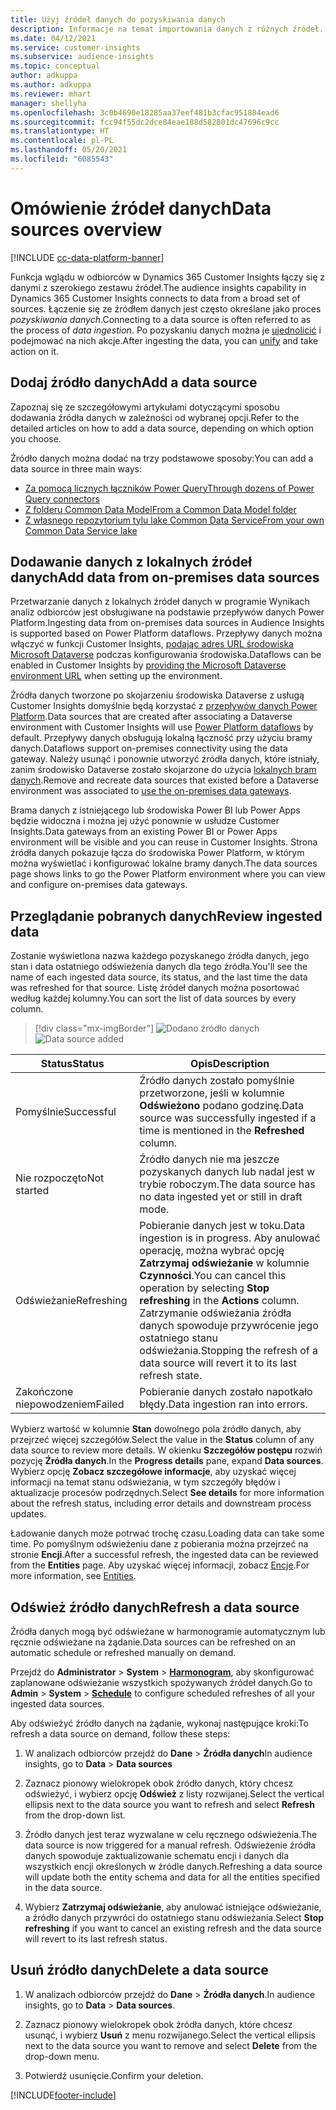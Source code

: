 ```yaml
---
title: Użyj źródeł danych do pozyskiwania danych
description: Informacje na temat importowania danych z różnych źródeł.
ms.date: 04/12/2021
ms.service: customer-insights
ms.subservice: audience-insights
ms.topic: conceptual
author: adkuppa
ms.author: adkuppa
ms.reviewer: mhart
manager: shellyha
ms.openlocfilehash: 3c0b4690e18285aa37eef481b3cfac951884ead6
ms.sourcegitcommit: fcc94f55dc2dce84eae188d582801dc47696c9cc
ms.translationtype: HT
ms.contentlocale: pl-PL
ms.lasthandoff: 05/20/2021
ms.locfileid: "6085543"
---
```

# <a name="data-sources-overview"></a><span data-ttu-id="fcd78-103">Omówienie źródeł danych</span><span class="sxs-lookup"><span data-stu-id="fcd78-103">Data sources overview</span></span>

[!INCLUDE [cc-data-platform-banner](../includes/cc-data-platform-banner.md)]

<span data-ttu-id="fcd78-104">Funkcja wglądu w odbiorców w Dynamics 365 Customer Insights łączy się z danymi z szerokiego zestawu źródeł.</span><span class="sxs-lookup"><span data-stu-id="fcd78-104">The audience insights capability in Dynamics 365 Customer Insights connects to data from a broad set of sources.</span></span> <span data-ttu-id="fcd78-105">Łączenie się ze źródłem danych jest często określane jako proces *pozyskiwania danych*.</span><span class="sxs-lookup"><span data-stu-id="fcd78-105">Connecting to a data source is often referred to as the process of *data ingestion*.</span></span> <span data-ttu-id="fcd78-106">Po pozyskaniu danych można je [ujednolicić](data-unification.md) i podejmować na nich akcje.</span><span class="sxs-lookup"><span data-stu-id="fcd78-106">After ingesting the data, you can [unify](data-unification.md) and take action on it.</span></span>

## <a name="add-a-data-source"></a><span data-ttu-id="fcd78-107">Dodaj źródło danych</span><span class="sxs-lookup"><span data-stu-id="fcd78-107">Add a data source</span></span>

<span data-ttu-id="fcd78-108">Zapoznaj się ze szczegółowymi artykułami dotyczącymi sposobu dodawania źródła danych w zależności od wybranej opcji.</span><span class="sxs-lookup"><span data-stu-id="fcd78-108">Refer to the detailed articles on how to add a data source, depending on which option you choose.</span></span>

<span data-ttu-id="fcd78-109">Źródło danych można dodać na trzy podstawowe sposoby:</span><span class="sxs-lookup"><span data-stu-id="fcd78-109">You can add a data source in three main ways:</span></span>

- [<span data-ttu-id="fcd78-110">Za pomocą licznych łączników Power Query</span><span class="sxs-lookup"><span data-stu-id="fcd78-110">Through dozens of Power Query connectors</span></span>](connect-power-query.md)
- [<span data-ttu-id="fcd78-111">Z folderu Common Data Model</span><span class="sxs-lookup"><span data-stu-id="fcd78-111">From a Common Data Model folder</span></span>](connect-common-data-model.md)
- [<span data-ttu-id="fcd78-112">Z własnego repozytorium tylu lake Common Data Service</span><span class="sxs-lookup"><span data-stu-id="fcd78-112">From your own Common Data Service lake</span></span>](connect-common-data-service-lake.md)

## <a name="add-data-from-on-premises-data-sources"></a><span data-ttu-id="fcd78-113">Dodawanie danych z lokalnych źródeł danych</span><span class="sxs-lookup"><span data-stu-id="fcd78-113">Add data from on-premises data sources</span></span>

<span data-ttu-id="fcd78-114">Przetwarzanie danych z lokalnych źródeł danych w programie Wynikach analiz odbiorców jest obsługiwane na podstawie przepływów danych Power Platform.</span><span class="sxs-lookup"><span data-stu-id="fcd78-114">Ingesting data from on-premises data sources in Audience Insights is supported based on Power Platform dataflows.</span></span> <span data-ttu-id="fcd78-115">Przepływy danych można włączyć w funkcji Customer Insights, [podając adres URL środowiska Microsoft Dataverse](manage-environments.md#create-an-environment-in-an-existing-organization) podczas konfigurowania środowiska.</span><span class="sxs-lookup"><span data-stu-id="fcd78-115">Dataflows can be enabled in Customer Insights by [providing the Microsoft Dataverse environment URL](manage-environments.md#create-an-environment-in-an-existing-organization) when setting up the environment.</span></span>

<span data-ttu-id="fcd78-116">Źródła danych tworzone po skojarzeniu środowiska Dataverse z usługą Customer Insights domyślnie będą korzystać z [przepływów danych Power Platform](/power-query/dataflows/overview-dataflows-across-power-platform-dynamics-365).</span><span class="sxs-lookup"><span data-stu-id="fcd78-116">Data sources that are created after associating a Dataverse environment with Customer Insights will use [Power Platform dataflows](/power-query/dataflows/overview-dataflows-across-power-platform-dynamics-365) by default.</span></span> <span data-ttu-id="fcd78-117">Przepływy danych obsługują lokalną łączność przy użyciu bramy danych.</span><span class="sxs-lookup"><span data-stu-id="fcd78-117">Dataflows support on-premises connectivity using the data gateway.</span></span> <span data-ttu-id="fcd78-118">Należy usunąć i ponownie utworzyć źródła danych, które istniały, zanim środowisko Dataverse zostało skojarzone do użycia [lokalnych bram danych](/powerapps/maker/data-platform/using-dataflows-with-on-premises-data.md).</span><span class="sxs-lookup"><span data-stu-id="fcd78-118">Remove and recreate data sources that existed before a Dataverse environment was associated to [use the on-premises data gateways](/powerapps/maker/data-platform/using-dataflows-with-on-premises-data.md).</span></span>

<span data-ttu-id="fcd78-119">Brama danych z istniejącego lub środowiska Power BI lub Power Apps będzie widoczna i można jej użyć ponownie w usłudze Customer Insights.</span><span class="sxs-lookup"><span data-stu-id="fcd78-119">Data gateways from an existing Power BI or Power Apps environment will be visible and you can reuse in Customer Insights.</span></span> <span data-ttu-id="fcd78-120">Strona źródła danych pokazuje łącza do środowiska Power Platform, w którym można wyświetlać i konfigurować lokalne bramy danych.</span><span class="sxs-lookup"><span data-stu-id="fcd78-120">The data sources page shows links to go the Power Platform environment where you can view and configure on-premises data gateways.</span></span>

## <a name="review-ingested-data"></a><span data-ttu-id="fcd78-121">Przeglądanie pobranych danych</span><span class="sxs-lookup"><span data-stu-id="fcd78-121">Review ingested data</span></span>

<span data-ttu-id="fcd78-122">Zostanie wyświetlona nazwa każdego pozyskanego źródła danych, jego stan i data ostatniego odświeżenia danych dla tego źródła.</span><span class="sxs-lookup"><span data-stu-id="fcd78-122">You'll see the name of each ingested data source, its status, and the last time the data was refreshed for that source.</span></span> <span data-ttu-id="fcd78-123">Listę źródeł danych można posortować według każdej kolumny.</span><span class="sxs-lookup"><span data-stu-id="fcd78-123">You can sort the list of data sources by every column.</span></span>

> [!div class="mx-imgBorder"]
> <span data-ttu-id="fcd78-124">![Dodano źródło danych](media/configure-data-datasource-added.png "Dodano źródło danych")</span><span class="sxs-lookup"><span data-stu-id="fcd78-124">![Data source added](media/configure-data-datasource-added.png "Data source added")</span></span>

|<span data-ttu-id="fcd78-125">Status</span><span class="sxs-lookup"><span data-stu-id="fcd78-125">Status</span></span>  |<span data-ttu-id="fcd78-126">Opis</span><span class="sxs-lookup"><span data-stu-id="fcd78-126">Description</span></span>  |
|---------|---------|
|<span data-ttu-id="fcd78-127">Pomyślnie</span><span class="sxs-lookup"><span data-stu-id="fcd78-127">Successful</span></span>   |<span data-ttu-id="fcd78-128">Źródło danych zostało pomyślnie przetworzone, jeśli w kolumnie **Odświeżono** podano godzinę.</span><span class="sxs-lookup"><span data-stu-id="fcd78-128">Data source was successfully ingested if a time is mentioned in the **Refreshed** column.</span></span>
|<span data-ttu-id="fcd78-129">Nie rozpoczęto</span><span class="sxs-lookup"><span data-stu-id="fcd78-129">Not started</span></span>   |<span data-ttu-id="fcd78-130">Źródło danych nie ma jeszcze pozyskanych danych lub nadal jest w trybie roboczym.</span><span class="sxs-lookup"><span data-stu-id="fcd78-130">The data source has no data ingested yet or still in draft mode.</span></span>         |
|<span data-ttu-id="fcd78-131">Odświeżanie</span><span class="sxs-lookup"><span data-stu-id="fcd78-131">Refreshing</span></span>    |<span data-ttu-id="fcd78-132">Pobieranie danych jest w toku.</span><span class="sxs-lookup"><span data-stu-id="fcd78-132">Data ingestion is in progress.</span></span> <span data-ttu-id="fcd78-133">Aby anulować operację, można wybrać opcję **Zatrzymaj odświeżanie** w kolumnie **Czynności**.</span><span class="sxs-lookup"><span data-stu-id="fcd78-133">You can cancel this operation by selecting **Stop refreshing** in the **Actions** column.</span></span> <span data-ttu-id="fcd78-134">Zatrzymanie odświeżania źródła danych spowoduje przywrócenie jego ostatniego stanu odświeżania.</span><span class="sxs-lookup"><span data-stu-id="fcd78-134">Stopping the refresh of a data source will revert it to its last refresh state.</span></span>       |
|<span data-ttu-id="fcd78-135">Zakończone niepowodzeniem</span><span class="sxs-lookup"><span data-stu-id="fcd78-135">Failed</span></span>     |<span data-ttu-id="fcd78-136">Pobieranie danych zostało napotkało błędy.</span><span class="sxs-lookup"><span data-stu-id="fcd78-136">Data ingestion ran into errors.</span></span>         |

<span data-ttu-id="fcd78-137">Wybierz wartość w kolumnie **Stan** dowolnego pola źródło danych, aby przejrzeć więcej szczegółów.</span><span class="sxs-lookup"><span data-stu-id="fcd78-137">Select the value in the **Status** column of any data source to review more details.</span></span> <span data-ttu-id="fcd78-138">W okienku **Szczegółów postępu** rozwiń pozycję **Źródła danych**.</span><span class="sxs-lookup"><span data-stu-id="fcd78-138">In the **Progress details** pane, expand **Data sources**.</span></span> <span data-ttu-id="fcd78-139">Wybierz opcję **Zobacz szczegółowe informacje**, aby uzyskać więcej informacji na temat stanu odświeżania, w tym szczegóły błędów i aktualizacje procesów podrzędnych.</span><span class="sxs-lookup"><span data-stu-id="fcd78-139">Select **See details** for more information about the refresh status, including error details and downstream process updates.</span></span>

<span data-ttu-id="fcd78-140">Ładowanie danych może potrwać trochę czasu.</span><span class="sxs-lookup"><span data-stu-id="fcd78-140">Loading data can take some time.</span></span> <span data-ttu-id="fcd78-141">Po pomyślnym odświeżeniu dane z pobierania można przejrzeć na stronie **Encji**.</span><span class="sxs-lookup"><span data-stu-id="fcd78-141">After a successful refresh, the ingested data can be reviewed from the **Entities** page.</span></span> <span data-ttu-id="fcd78-142">Aby uzyskać więcej informacji, zobacz [Encje](entities.md).</span><span class="sxs-lookup"><span data-stu-id="fcd78-142">For more information, see [Entities](entities.md).</span></span>

## <a name="refresh-a-data-source"></a><span data-ttu-id="fcd78-143">Odśwież źródło danych</span><span class="sxs-lookup"><span data-stu-id="fcd78-143">Refresh a data source</span></span>

<span data-ttu-id="fcd78-144">Źródła danych mogą być odświeżane w harmonogramie automatycznym lub ręcznie odświeżane na żądanie.</span><span class="sxs-lookup"><span data-stu-id="fcd78-144">Data sources can be refreshed on an automatic schedule or refreshed manually on demand.</span></span> 

<span data-ttu-id="fcd78-145">Przejdź do **Administrator** > **System** > [**Harmonogram**](system.md#schedule-tab), aby skonfigurować zaplanowane odświeżanie wszystkich spożywanych źródeł danych.</span><span class="sxs-lookup"><span data-stu-id="fcd78-145">Go to **Admin** > **System** > [**Schedule**](system.md#schedule-tab) to configure scheduled refreshes of all your ingested data sources.</span></span>

<span data-ttu-id="fcd78-146">Aby odświeżyć źródło danych na żądanie, wykonaj następujące kroki:</span><span class="sxs-lookup"><span data-stu-id="fcd78-146">To refresh a data source on demand, follow these steps:</span></span>

1. <span data-ttu-id="fcd78-147">W analizach odbiorców przejdź do **Dane** > **Źródła danych**</span><span class="sxs-lookup"><span data-stu-id="fcd78-147">In audience insights, go to **Data** > **Data sources**</span></span>

2. <span data-ttu-id="fcd78-148">Zaznacz pionowy wielokropek obok źródło danych, który chcesz odświeżyć, i wybierz opcję **Odśwież** z listy rozwijanej.</span><span class="sxs-lookup"><span data-stu-id="fcd78-148">Select the vertical ellipsis next to the data source you want to refresh and select **Refresh** from the drop-down list.</span></span>

3. <span data-ttu-id="fcd78-149">Źródło danych jest teraz wyzwalane w celu ręcznego odświeżenia.</span><span class="sxs-lookup"><span data-stu-id="fcd78-149">The data source is now triggered for a manual refresh.</span></span> <span data-ttu-id="fcd78-150">Odświeżenie źródła danych spowoduje zaktualizowanie schematu encji i danych dla wszystkich encji określonych w źródle danych.</span><span class="sxs-lookup"><span data-stu-id="fcd78-150">Refreshing a data source will update both the entity schema and data for all the entities specified in the data source.</span></span>

4. <span data-ttu-id="fcd78-151">Wybierz **Zatrzymaj odświeżanie**, aby anulować istniejące odświeżanie, a źródło danych przywróci do ostatniego stanu odświeżania.</span><span class="sxs-lookup"><span data-stu-id="fcd78-151">Select **Stop refreshing** if you want to cancel an existing refresh and the data source will revert to its last refresh status.</span></span>

## <a name="delete-a-data-source"></a><span data-ttu-id="fcd78-152">Usuń źródło danych</span><span class="sxs-lookup"><span data-stu-id="fcd78-152">Delete a data source</span></span>

1. <span data-ttu-id="fcd78-153">W analizach odbiorców przejdź do **Dane** > **Źródła danych**.</span><span class="sxs-lookup"><span data-stu-id="fcd78-153">In audience insights, go to **Data** > **Data sources**.</span></span>

2. <span data-ttu-id="fcd78-154">Zaznacz pionowy wielokropek obok źródła danych, które chcesz usunąć, i wybierz **Usuń** z menu rozwijanego.</span><span class="sxs-lookup"><span data-stu-id="fcd78-154">Select the vertical ellipsis next to the data source you want to remove and select **Delete** from the drop-down menu.</span></span>

3. <span data-ttu-id="fcd78-155">Potwierdź usunięcie.</span><span class="sxs-lookup"><span data-stu-id="fcd78-155">Confirm your deletion.</span></span>


[!INCLUDE[footer-include](../includes/footer-banner.md)]
